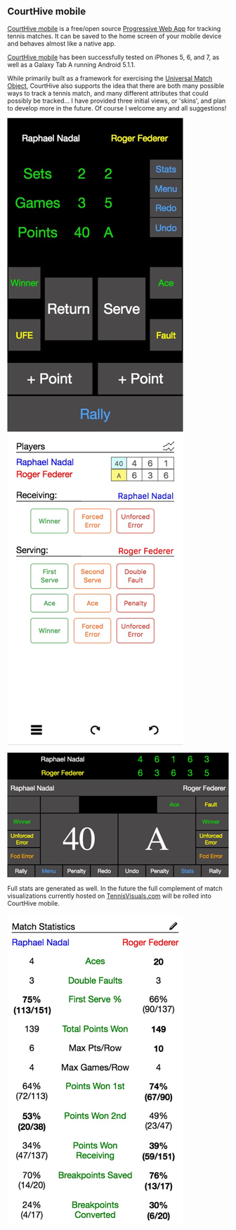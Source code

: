 ## CourtHive mobile

[CourtHive mobile](http://tennisvisuals.com:8080/CourtHive/mobile/) is a free/open source [Progressive Web App](https://en.wikipedia.org/wiki/Progressive_web_app) for tracking tennis matches. It can be saved to the home screen of your mobile device and behaves almost like a native app.

[CourtHive mobile](http://tennisvisuals.com:8080/CourtHive/mobile/) has been successfully tested on iPhones 5, 6, and 7, as well as a Galaxy Tab A running Android 5.1.1.

While primarily built as a framework for exercising the [Universal Match Object](https://github.com/TennisVisuals/universal-match-object), CourtHive also supports the idea that there are both many possible ways to track a tennis match, and many different attributes that could possibly be tracked... I have provided three initial views, or 'skins', and plan to develop more in the future. Of course I welcome any and all suggestions!

![vertical black](screenshots/ch_vblack.png
   "Vertical Black")![vertical white](screenshots/ch_vwhite.png "Vertical White")

![horizontal black](screenshots/ch_hblack.png "horizontal Black")

Full stats are generated as well.  In the future the full complement of match visualizations currently hosted on [TennisVisuals.com](http://tennisvisuals.com:8080) will be rolled into CourtHive mobile.

![Statistics](screenshots/ch_stats.png "horizontal Black")
